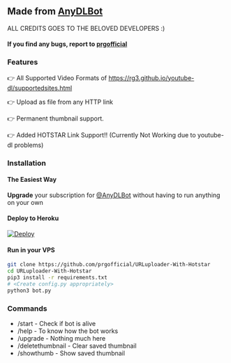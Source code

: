 ## Made from [AnyDLBot](https://telegram.dog/AnyDLBot)

ALL CREDITS GOES TO THE BELOVED DEVELOPERS :)

#### If you find any bugs, report to [prgofficial](https://telegram.dog/prgofficial)

### Features

👉 All Supported Video Formats of https://rg3.github.io/youtube-dl/supportedsites.html

👉 Upload as file from any HTTP link

👉 Permanent thumbnail support.

👉 Added HOTSTAR Link Support!!  (Currently Not Working due to youtube-dl problems)



### Installation

#### The Easiest Way

**Upgrade** your subscription for [@AnyDLBot](https://telegram.dog/AnyDLBot) without having to run anything on your own

#### Deploy to Heroku

[![Deploy](https://www.herokucdn.com/deploy/button.svg)](https://www.heroku.com/deploy?template=https://github.com/prgofficial/URLuploader-With-Hotstar)

#### Run in your VPS
```sh
git clone https://github.com/prgofficial/URLuploader-With-Hotstar
cd URLuploader-With-Hotstar
pip3 install -r requirements.txt
# <Create config.py appropriately>
python3 bot.py
```

### Commands

* /start             - Check if bot is alive
* /help              - To know how the bot works
* /upgrade           - Nothing much here
* /deletethumbnail   - Clear saved thumbnail
* /showthumb         - Show saved thumbnail
